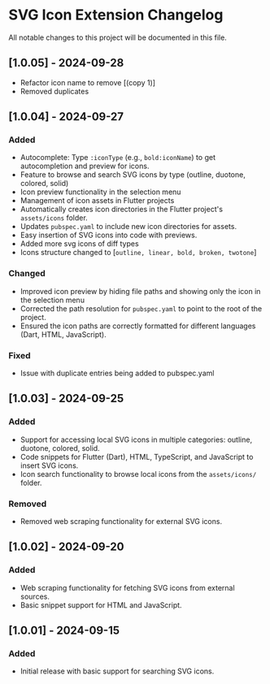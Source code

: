 
# SVG Icon Extension Changelog

All notable changes to this project will be documented in this file.
## [1.0.05] - 2024-09-28
- Refactor icon name to remove [(copy 1)]
- Removed duplicates

## [1.0.04] - 2024-09-27

### Added
- Autocomplete: Type `:iconType` (e.g., `bold:iconName`) to get autocompletion and preview for icons.
- Feature to browse and search SVG icons by type (outline, duotone, colored, solid)
- Icon preview functionality in the selection menu
- Management of icon assets in Flutter projects
- Automatically creates icon directories in the Flutter project's `assets/icons` folder.
- Updates `pubspec.yaml` to include new icon directories for assets.
- Easy insertion of SVG icons into code with previews.
- Added more svg icons of diff types
- Icons structure changed to [`outline, linear, bold, broken, twotone`]


### Changed
- Improved icon preview by hiding file paths and showing only the icon in the selection menu
- Corrected the path resolution for `pubspec.yaml` to point to the root of the project.
- Ensured the icon paths are correctly formatted for different languages (Dart, HTML, JavaScript).

### Fixed
- Issue with duplicate entries being added to pubspec.yaml

## [1.0.03] - 2024-09-25

### Added
- Support for accessing local SVG icons in multiple categories: outline, duotone, colored, solid.
- Code snippets for Flutter (Dart), HTML, TypeScript, and JavaScript to insert SVG icons.
- Icon search functionality to browse local icons from the `assets/icons/` folder.

### Removed
- Removed web scraping functionality for external SVG icons.

## [1.0.02] - 2024-09-20

### Added
- Web scraping functionality for fetching SVG icons from external sources.
- Basic snippet support for HTML and JavaScript.

## [1.0.01] - 2024-09-15

### Added
- Initial release with basic support for searching SVG icons.
